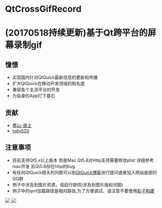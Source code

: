 #  QtCrossGifRecord
# (20170518持续更新)基于Qt跨平台的屏幕录制gif



## 憧憬

* 实现国内针对QtQuick最新信息的更新和传播
* 扩大QtQuick在移动开发领域的知名度
* 兼容各个主流平台的开发
* 为自身的App打下基石


## 贡献

* [寒山-居士](https://github.com/toby20130333)
* [toby520](http://www.heilqt.com)


## 注意事项

* 目前支持Qt5.x以上版本 但是Mac Qt5.8对Http支持需要修改plist 详细参考mac开发 且Qt5.8存在http的bug
* 有任何QtQuick相关的问题可以到[QtQuick博客](http://www.heilqt.com)进行提问或者加入网站底部的QQ群
* 例子中涉及到图片资源，请自行提供(涉及到图片版权问题)
* 例子中的qml加载路径是相对路径,为了方便调试，请注意不要使用[影子构建](http://www.cnblogs.com/menlsh/archive/2012/07/30/2615974.html)


<img src=ff.gif  />

<img src=ss.gif  />

